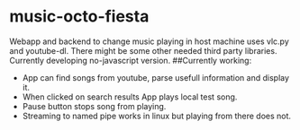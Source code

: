 # music-octo-fiesta
Webapp and backend to change music playing in host machine 
uses vlc.py and youtube-dl. There might be some other needed third party libraries.
Currently developing no-javascript version.
##Currently working:
- App can find songs from youtube, parse usefull information and display it.
- When clicked on search results App plays local test song. 
- Pause button stops song from playing.
- Streaming to named pipe works in linux but playing from there does not.
